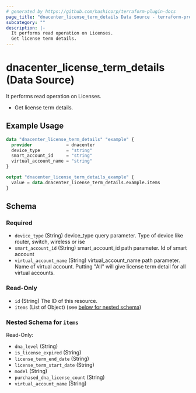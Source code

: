```yaml
---
# generated by https://github.com/hashicorp/terraform-plugin-docs
page_title: "dnacenter_license_term_details Data Source - terraform-provider-dnacenter"
subcategory: ""
description: |-
  It performs read operation on Licenses.
  Get license term details.
---
```


# dnacenter_license_term_details (Data Source)

It performs read operation on Licenses.

- Get license term details.

## Example Usage

```terraform
data "dnacenter_license_term_details" "example" {
  provider             = dnacenter
  device_type          = "string"
  smart_account_id     = "string"
  virtual_account_name = "string"
}

output "dnacenter_license_term_details_example" {
  value = data.dnacenter_license_term_details.example.items
}
```

<!-- schema generated by tfplugindocs -->
## Schema

### Required

- `device_type` (String) device_type query parameter. Type of device like router, switch, wireless or ise
- `smart_account_id` (String) smart_account_id path parameter. Id of smart account
- `virtual_account_name` (String) virtual_account_name path parameter. Name of virtual account. Putting "All" will give license term detail for all virtual accounts.

### Read-Only

- `id` (String) The ID of this resource.
- `items` (List of Object) (see [below for nested schema](#nestedatt--items))

<a id="nestedatt--items"></a>
### Nested Schema for `items`

Read-Only:

- `dna_level` (String)
- `is_license_expired` (String)
- `license_term_end_date` (String)
- `license_term_start_date` (String)
- `model` (String)
- `purchased_dna_license_count` (String)
- `virtual_account_name` (String)
